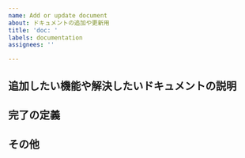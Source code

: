 ```yaml
---
name: Add or update document
about: ドキュメントの追加や更新用
title: 'doc: '
labels: documentation
assignees: ''

---
```


## 追加したい機能や解決したいドキュメントの説明

## 完了の定義

## その他
